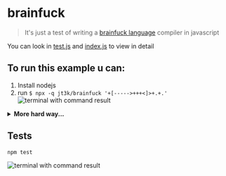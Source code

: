 # brainfuck

> It's just a test of writing a [brainfuck language](https://wikipedia.org/wiki/Brainfuck) compiler in javascript

You can look in [test.js](./test.js) and [index.js](./index.js) to view in detail

## To run this example u can:

1. Install nodejs
2. run `$ npx -q jt3k/brainfuck '+[----->+++<]>+.+.'`
   ![terminal with command result](https://i.imgur.com/1x2O5fM.png)

<details>
	<summary>
		<b>More hard way...</b>
	</summary>

1. Install nodejs
2. Create your project
   ```sh
   $ cd /tmp
   $ mkdir myproject
   $ cd myproject
   $ npm init -y
   ```
3. Add `jt3k/brainfuck` package to your project

   ```sh
   $ npm i -S jt3k/brainfuck
   ```

4. Create `index.js`

   ```js
   const bf = require('brainfuck');
   const code = '+[----->+++<]>+.+.';
   const out = bf(code);
   console.log(out);
   ```

5. Run

   ```sh
   $ node ./index.js
   ```

   U can see compiled string `hi`

</details>

## Tests

```js
npm test
```

![terminal with command result](https://i.imgur.com/tdelaY5.png)

